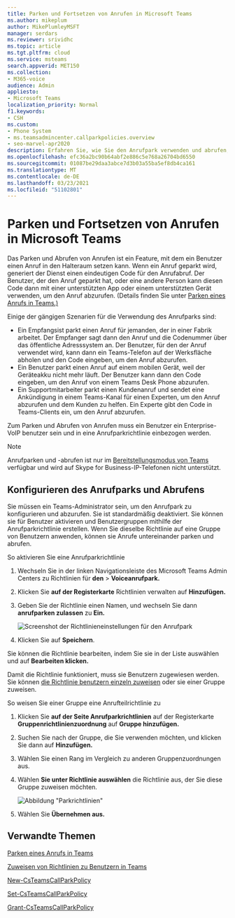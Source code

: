 ```yaml
---
title: Parken und Fortsetzen von Anrufen in Microsoft Teams
ms.author: mikeplum
author: MikePlumleyMSFT
manager: serdars
ms.reviewer: srividhc
ms.topic: article
ms.tgt.pltfrm: cloud
ms.service: msteams
search.appverid: MET150
ms.collection:
- M365-voice
audience: Admin
appliesto:
- Microsoft Teams
localization_priority: Normal
f1.keywords:
- CSH
ms.custom:
- Phone System
- ms.teamsadmincenter.callparkpolicies.overview
- seo-marvel-apr2020
description: Erfahren Sie, wie Sie den Anrufpark verwenden und abrufen, um einen Anruf in Microsoft Teams in den Halteraum zu setzen.
ms.openlocfilehash: efc36a2bc90b64abf2e886c5e768a26704bd6550
ms.sourcegitcommit: 01087be29daa3abce7d3b03a55ba5ef8db4ca161
ms.translationtype: MT
ms.contentlocale: de-DE
ms.lasthandoff: 03/23/2021
ms.locfileid: "51102801"
---
```

# <a name="call-park-and-retrieve-in-microsoft-teams"></a>Parken und Fortsetzen von Anrufen in Microsoft Teams

Das Parken und Abrufen von Anrufen ist ein Feature, mit dem ein Benutzer einen Anruf in den Halteraum setzen kann. Wenn ein Anruf geparkt wird, generiert der Dienst einen eindeutigen Code für den Anrufabruf. Der Benutzer, der den Anruf geparkt hat, oder eine andere Person kann diesen Code dann mit einer unterstützten App oder einem unterstützten Gerät verwenden, um den Anruf abzurufen. (Details finden Sie unter [Parken eines Anrufs in Teams.)](https://support.office.com/article/park-a-call-in-teams-8538c063-d676-4e9a-8045-fc3b7299bb2f)

Einige der gängigen Szenarien für die Verwendung des Anrufparks sind:

- Ein Empfangsist parkt einen Anruf für jemanden, der in einer Fabrik arbeitet. Der Empfanger sagt dann den Anruf und die Codenummer über das öffentliche Adresssystem an. Der Benutzer, für den der Anruf verwendet wird, kann dann ein Teams-Telefon auf der Werksfläche abholen und den Code eingeben, um den Anruf abzurufen.
- Ein Benutzer parkt einen Anruf auf einem mobilen Gerät, weil der Geräteakku nicht mehr läuft. Der Benutzer kann dann den Code eingeben, um den Anruf von einem Teams Desk Phone abzurufen.
- Ein Supportmitarbeiter parkt einen Kundenanruf und sendet eine Ankündigung in einem Teams-Kanal für einen Experten, um den Anruf abzurufen und dem Kunden zu helfen. Ein Experte gibt den Code in Teams-Clients ein, um den Anruf abzurufen.

Zum Parken und Abrufen von Anrufen muss ein Benutzer ein Enterprise-VoIP benutzer sein und in eine Anrufparkrichtlinie einbezogen werden.

> [!NOTE]
> Anrufparken und -abrufen ist nur im [Bereitstellungsmodus von Teams](teams-and-skypeforbusiness-coexistence-and-interoperability.md) verfügbar und wird auf Skype for Business-IP-Telefonen nicht unterstützt.

## <a name="configure-call-park-and-retrieve"></a>Konfigurieren des Anrufparks und Abrufens

Sie müssen ein Teams-Administrator sein, um den Anrufpark zu konfigurieren und abzurufen. Sie ist standardmäßig deaktiviert. Sie können sie für Benutzer aktivieren und Benutzergruppen mithilfe der Anrufparkrichtlinie erstellen. Wenn Sie dieselbe Richtlinie auf eine Gruppe von Benutzern anwenden, können sie Anrufe untereinander parken und abrufen.

So aktivieren Sie eine Anrufparkrichtlinie

1. Wechseln Sie in der linken Navigationsleiste des Microsoft Teams Admin Centers zu Richtlinien für **den**  >  **Voiceanrufpark.**
2. Klicken Sie **auf der Registerkarte** Richtlinien verwalten auf **Hinzufügen.**
3. Geben Sie der Richtlinie einen Namen, und wechseln Sie dann **anrufparken zulassen** zu **Ein.**

    ![Screenshot der Richtlinieneinstellungen für den Anrufpark](media/call-park-add-policy.png)

4. Klicken Sie auf **Speichern**.

Sie können die Richtlinie bearbeiten, indem Sie sie in der Liste auswählen und auf **Bearbeiten klicken.**

Damit die Richtlinie funktioniert, muss sie Benutzern zugewiesen werden. Sie können [die Richtlinie benutzern einzeln zuweisen](assign-policies.md) oder sie einer Gruppe zuweisen.

So weisen Sie einer Gruppe eine Anrufteilrichtlinie zu

1. Klicken Sie **auf der Seite Anrufparkrichtlinien** auf der Registerkarte **Gruppenrichtlinienzuordnung** auf **Gruppe hinzufügen.**
2. Suchen Sie nach der Gruppe, die Sie verwenden möchten, und klicken Sie dann auf **Hinzufügen.**
3. Wählen Sie einen Rang im Vergleich zu anderen Gruppenzuordnungen aus.
4. Wählen **Sie unter Richtlinie auswählen** die Richtlinie aus, der Sie diese Gruppe zuweisen möchten.

    ![Abbildung "Parkrichtlinien"](media/call-park-assign-policy-to-group.png)

5. Wählen Sie **Übernehmen aus.**

## <a name="related-topics"></a>Verwandte Themen

[Parken eines Anrufs in Teams](https://support.office.com/article/park-a-call-in-teams-8538c063-d676-4e9a-8045-fc3b7299bb2f)

[Zuweisen von Richtlinien zu Benutzern in Teams](assign-policies.md)

[New-CsTeamsCallParkPolicy](/powershell/module/skype/new-csteamscallparkpolicy?view=skype-ps)

[Set-CsTeamsCallParkPolicy](/powershell/module/skype/set-csteamscallparkpolicy?view=skype-ps)

[Grant-CsTeamsCallParkPolicy](/powershell/module/skype/grant-csteamscallparkpolicy?view=skype-ps)